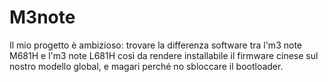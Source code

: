 # M3note
Il mio progetto è ambizioso: trovare la differenza software tra l'm3 note M681H e l'm3 note L681H così da rendere installabile il firmware cinese sul nostro modello global, e magari perché no sbloccare il bootloader.
